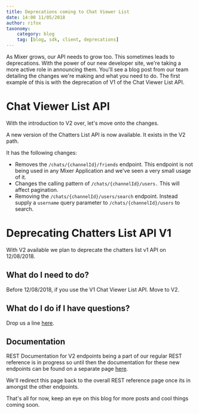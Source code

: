 ```yaml
---
title: Deprecations coming to Chat Viewer List
date: 14:00 11/05/2018
author: rifox
taxonomy:
    category: blog
    tag: [blog, sdk, client, deprecations]
---
```


As Mixer grows, our API needs to grow too. This sometimes leads to deprecations. With the power of our new developer site, we're taking a more active role in announcing them. You'll see a blog post from our team detailing the changes we're making and what you need to do. The first example of this is with the deprecation of V1 of the Chat Viewer List API.

# Chat Viewer List API

With the introduction to V2 over, let's move onto the changes.

A new version of the Chatters List API is now available. It exists in the V2 path.

It has the following changes:
- Removes the `/chats/{channelId}/friends` endpoint. This endpoint is not being used in any Mixer Application and we've seen a very small usage of it.
- Changes the calling pattern of `/chats/{channelId}/users.` This will affect pagination.
- Removing the `/chats/{channelId}/users/search` endpoint. Instead supply a `username` query parameter to `/chats/{channelId}/users` to search.


# Deprecating Chatters List API V1

With V2 available we plan to deprecate the chatters list v1 API on 12/08/2018.

## What do I need to do?

Before 12/08/2018, if you use the V1 Chat Viewer List API. Move to V2.

## What do I do if I have questions?

Drop us a line [here](mailto:mixerdevinfo@microsoft.com).

## Documentation

REST Documentation for V2 endpoints being a part of our regular REST reference is in progress so until then the documentation for these new endpoints can be found on a separate page [here](/reference/chat/chatviewerlist).

We'll redirect this page back to the overall REST reference page once its in amongst the other endpoints.

That's all for now, keep an eye on this blog for more posts and cool things coming soon.










